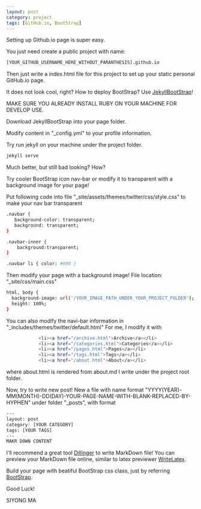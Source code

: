 ```yaml
---
layout: post
category: project
tags: [GitHub.io, BootStrap]
---
```


Setting up Github.io page is super easy.

You just need create a public project with name: 
```sh
[YOUR_GITHUB_USERNAME_HERE_WITHOUT_PARANTHESIS].github.io
```

Then just write a index.html file for this project to set up your static personal GitHub.io page.

It does not look cool, right? How to deploy BootStrap? Use [JekyllBootStrap](http://jekyllbootstrap.com/)!

MAKE SURE YOU ALREADY INSTALL RUBY ON YOUR MACHINE FOR DEVELOP USE.

Download JekyllBootStrap into your page folder.

Modify content in "_config.yml" to your profile information.

Try run jekyll on your machine under the project folder.
```sh
jekyll serve
```
Much better, but still bad looking? How?

Try cooler BootStrap icon nav-bar or modify it to transparent with a background image for your page!

Put following code into file "_site/assets/themes/twitter/css/style.css" to make your nav bar transparent
```sh
.navbar {
   background-color: transparent;
   background: transparent;
}

.navbar-inner {
    background:transparent;
}

.navbar li { color: #000 } 
```
Then modify your page with a background image! File location: "_site/css/main.css"
```sh
html, body { 
  background-image: url('/YOUR_IMAGE_PATH_UNDER_YOUR_PROJECT_FOLDER');
  height: 100%; 
}
```

You can also modify the navi-bar information in "_includes/themes/twitter/default.html"
For me, I modify it with
```sh
            <li><a href="/archive.html">Archive</a></li>        
            <li><a href="/categories.html">Categories</a></li>
            <li><a href="/pages.html">Pages</a></li>
            <li><a href="/tags.html">Tags</a></li>
            <li><a href="/about.html">About</a></li>
```
where about.html is rendered from about.md I write under the project root folder.

Now, try to write new post!
New a file with name format "YYYY(YEAR)-MM(MONTH)-DD(DAY)-YOUR-PAGE-NAME-WITH-BLANK-REPLACED-BY-HYPHEN" under folder "_posts",
with format
```sh
---
layout: post
category: [YOUR CATEGORY]
tags: [YOUR TAGS]
---
MAKR DOWN CONTENT
```

I'll recommend a great tool [Dillinger](http://dillinger.io/) to write MarkDown file! You can preview your MarkDown file online, similar to latex previewer [WriteLatex](http://writelatex.com).

Build your page with beatiful BootStrap css class, just by referring [BootStrap](http://getbootstrap.com/2.3.2/components.html).

Good Luck!

SIYONG MA
